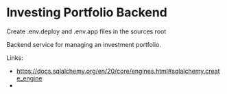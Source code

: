 # Investing Portfolio Backend

Create .env.deploy and .env.app files in the sources root


Backend service for managing an investment portfolio.

Links:
- https://docs.sqlalchemy.org/en/20/core/engines.html#sqlalchemy.create_engine
- 